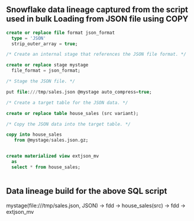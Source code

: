 ## Snowflake data lineage captured from the script used in bulk Loading from JSON file using COPY

```sql
create or replace file format json_format
  type = 'JSON'
  strip_outer_array = true;

/* Create an internal stage that references the JSON file format. */

create or replace stage mystage
  file_format = json_format;

/* Stage the JSON file. */

put file:///tmp/sales.json @mystage auto_compress=true;

/* Create a target table for the JSON data. */

create or replace table house_sales (src variant);

/* Copy the JSON data into the target table. */

copy into house_sales
   from @mystage/sales.json.gz;


create materialized view extjson_mv
  as
  select * from house_sales;  
  
```

## Data lineage build for the above SQL script 
mystage(file:///tmp/sales.json, JSON) -> fdd -> house_sales(src) -> fdd -> extjson_mv

